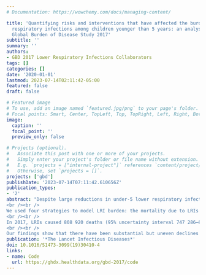 ```yaml
---
# Documentation: https://wowchemy.com/docs/managing-content/

title: 'Quantifying risks and interventions that have affected the burden of lower
  respiratory infections among children younger than 5 years: an analysis for the
  Global Burden of Disease Study 2017'
subtitle: ''
summary: ''
authors:
- GBD 2017 Lower Respiratory Infections Collaborators 
tags: []
categories: []
date: '2020-01-01'
lastmod: 2023-07-14T02:11:42-05:00
featured: false
draft: false

# Featured image
# To use, add an image named `featured.jpg/png` to your page's folder.
# Focal points: Smart, Center, TopLeft, Top, TopRight, Left, Right, BottomLeft, Bottom, BottomRight.
image:
  caption: ''
  focal_point: ''
  preview_only: false

# Projects (optional).
#   Associate this post with one or more of your projects.
#   Simply enter your project's folder or file name without extension.
#   E.g. `projects = ["internal-project"]` references `content/project/deep-learning/index.md`.
#   Otherwise, set `projects = []`.
projects: ['gbd']
publishDate: '2023-07-14T07:11:42.610656Z'
publication_types:
- '2'
abstract: "Despite large reductions in under-5 lower respiratory infection (LRI) mortality in many locations, the pace of progress for LRIs has generally lagged behind that of other childhood infectious diseases. To better inform programmes and policies focused on preventing and treating LRIs, we assessed the contributions and patterns of risk factor attribution, intervention coverage, and sociodemographic development in 195 countries and territories by drawing from the Global Burden of Diseases, Injuries, and Risk Factors Study 2017 (GBD 2017) LRI estimates.
<br /><br />
We used four strategies to model LRI burden: the mortality due to LRIs was modelled using vital registration data, demographic surveillance data, and verbal autopsy data in a predictive ensemble modelling tool; the incidence of LRIs was modelled using population representative surveys, health-care utilisation data, and scientific literature in a compartmental meta-regression tool; the attribution of risk factors for LRI mortality was modelled in a counterfactual framework; and trends in LRI mortality were analysed applying changes in exposure to risk factors over time. In GBD, infectious disease mortality, including that due to LRI, is among HIV-negative individuals. We categorised locations based on their burden in 1990 to make comparisons in the changing burden between 1990 and 2017 and evaluate the relative percent change in mortality rate, incidence, and risk factor exposure to explain differences in the health loss associated with LRIs among children younger than 5 years.
<br /><br />
In 2017, LRIs caused 808 920 deaths (95% uncertainty interval 747 286–873 591) in children younger than 5 years. Since 1990, there has been a substantial decrease in the number of deaths (from 2 337 538 to 808 920 deaths; 65·4% decrease, 61·5–68·5) and in mortality rate (from 362·7 deaths [330·1–392·0] per 100 000 children to 118·9 deaths [109·8–128·3] per 100 000 children; 67·2% decrease, 63·5–70·1). LRI incidence declined globally (32·4% decrease, 27·2–37·5). The percent change in under-5 mortality rate and incidence has varied across locations. Among the risk factors assessed in this study, those responsible for the greatest decrease in under-5 LRI mortality between 1990 and 2017 were increased coverage of vaccination against Haemophilus influenza type b (11·4% decrease, 0·0–24·5), increased pneumococcal vaccine coverage (6·3% decrease, 6·1–6·3), and reductions in household air pollution (8·4%, 6·8–9·2).
<br /><br />
Our findings show that there have been substantial but uneven declines in LRI mortality among countries between 1990 and 2017. Although improvements in indicators of sociodemographic development could explain some of these trends, changes in exposure to modifiable risk factors are related to the rates of decline in LRI mortality. No single intervention would universally accelerate reductions in health loss associated with LRIs in all settings, but emphasising the most dominant risk factors, particularly in countries with high case fatality, can contribute to the reduction of preventable deaths."
publication: '*The Lancet Infectious Diseases*'
doi: 10.1016/S1473-3099(19)30410-4
links:
- name: Code
  url: https://ghdx.healthdata.org/gbd-2017/code
---
```

